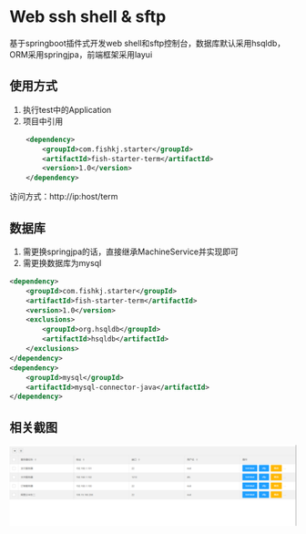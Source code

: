 # Web ssh shell & sftp
基于springboot插件式开发web shell和sftp控制台，数据库默认采用hsqldb，ORM采用springjpa，前端框架采用layui

## 使用方式
1. 执行test中的Application
2. 项目中引用
```xml
	<dependency>
		<groupId>com.fishkj.starter</groupId>
		<artifactId>fish-starter-term</artifactId>
		<version>1.0</version>
	</dependency>
```
访问方式：http://ip:host/term

## 数据库
1. 需更换springjpa的话，直接继承MachineService并实现即可
2. 需更换数据库为mysql
```xml
<dependency>
	<groupId>com.fishkj.starter</groupId>
	<artifactId>fish-starter-term</artifactId>
	<version>1.0</version>
	<exclusions>
		<groupId>org.hsqldb</groupId>
		<artifactId>hsqldb</artifactId>
	</exclusions>
</dependency>
<dependency>
	<groupId>mysql</groupId>
	<artifactId>mysql-connector-java</artifactId>
</dependency>
```
## 相关截图
![image](https://github.com/deqyiyt/term/raw/master/images/list.png)
